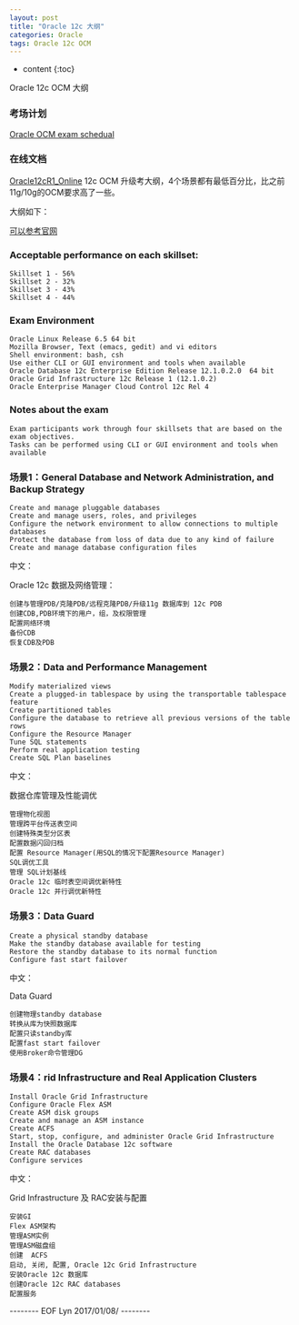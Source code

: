 ```yaml
---
layout: post
title: "Oracle 12c 大纲"
categories: Oracle
tags: Oracle 12c OCM 
---
```


* content
{:toc}

Oracle 12c OCM 大纲



### 考场计划

[Oracle OCM exam schedual](https://bigdatalyn.github.io/2016/12/12/OCM/)


### 在线文档

[Oracle12cR1_Online](http://www.oracle.com/technetwork/cn/database/enterprise-edition/documentation/index.html)
12c OCM 升级考大纲，4个场景都有最低百分比，比之前11g/10g的OCM要求高了一些。


大纲如下：

[可以参考官网](http://education.oracle.com/pls/web_prod-plq-dad/db_pages.getpage?page_id=5001&get_params=p_exam_id:12COCMU&intcmp=WWOUCERTTOPBAN412CPG2&p_org_id=27&lang=US)

### Acceptable performance on each skillset:

    Skillset 1 - 56%
    Skillset 2 - 32%
    Skillset 3 - 43%
    Skillset 4 - 44%

### Exam Environment

    Oracle Linux Release 6.5 64 bit
    Mozilla Browser, Text (emacs, gedit) and vi editors
    Shell environment: bash, csh
    Use either CLI or GUI environment and tools when available
    Oracle Database 12c Enterprise Edition Release 12.1.0.2.0  64 bit
    Oracle Grid Infrastructure 12c Release 1 (12.1.0.2)
    Oracle Enterprise Manager Cloud Control 12c Rel 4

### Notes about the exam

    Exam participants work through four skillsets that are based on the exam objectives.
    Tasks can be performed using CLI or GUI environment and tools when available

### 场景1：General Database and Network Administration, and Backup Strategy

    Create and manage pluggable databases
    Create and manage users, roles, and privileges
    Configure the network environment to allow connections to multiple databases
    Protect the database from loss of data due to any kind of failure
    Create and manage database configuration files

中文：

Oracle 12c 数据及网络管理：

	创建与管理PDB/克隆PDB/远程克隆PDB/升级11g 数据库到 12c PDB
	创建CDB,PDB环境下的用户，组，及权限管理
	配置网络环境
	备份CDB
	恢复CDB及PDB

### 场景2：Data and Performance Management

    Modify materialized views
    Create a plugged-in tablespace by using the transportable tablespace feature
    Create partitioned tables
    Configure the database to retrieve all previous versions of the table rows
    Configure the Resource Manager
    Tune SQL statements
    Perform real application testing
    Create SQL Plan baselines

中文：

数据仓库管理及性能调优

	管理物化视图
	管理跨平台传送表空间
	创建特殊类型分区表
	配置数据闪回归档
	配置 Resource Manager(用SQL的情况下配置Resource Manager)
	SQL调优工具
	管理 SQL计划基线
	Oracle 12c 临时表空间调优新特性
	Oracle 12c 并行调优新特性

### 场景3：Data Guard

    Create a physical standby database
    Make the standby database available for testing
    Restore the standby database to its normal function
    Configure fast start failover

中文：

Data Guard

	创建物理standby database
	转换从库为快照数据库
	配置只读standby库
	配置fast start failover
	使用Broker命令管理DG
	

### 场景4：rid Infrastructure and Real Application Clusters

    Install Oracle Grid Infrastructure
    Configure Oracle Flex ASM
    Create ASM disk groups
    Create and manage an ASM instance
    Create ACFS
    Start, stop, configure, and administer Oracle Grid Infrastructure
    Install the Oracle Database 12c software
    Create RAC databases
    Configure services

中文：

Grid Infrastructure 及 RAC安装与配置

	安装GI
	Flex ASM架构
	管理ASM实例
	管理ASM磁盘组
	创建  ACFS
	启动, 关闭, 配置, Oracle 12c Grid Infrastructure
	安装Oracle 12c 数据库
	创建Oracle 12c RAC databases
	配置服务


-------- EOF Lyn 2017/01/08/ --------


